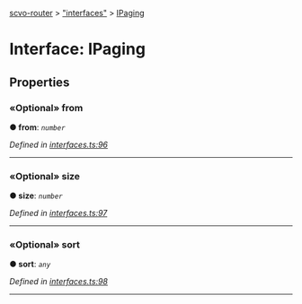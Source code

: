[scvo-router](../README.md) > ["interfaces"](../modules/_interfaces_.md) > [IPaging](../interfaces/_interfaces_.ipaging.md)



# Interface: IPaging


## Properties
<a id="from"></a>

### «Optional» from

**●  from**:  *`number`* 

*Defined in [interfaces.ts:96](https://github.com/scvodigital/scvo-router/blob/2a23180/src/interfaces.ts#L96)*





___

<a id="size"></a>

### «Optional» size

**●  size**:  *`number`* 

*Defined in [interfaces.ts:97](https://github.com/scvodigital/scvo-router/blob/2a23180/src/interfaces.ts#L97)*





___

<a id="sort"></a>

### «Optional» sort

**●  sort**:  *`any`* 

*Defined in [interfaces.ts:98](https://github.com/scvodigital/scvo-router/blob/2a23180/src/interfaces.ts#L98)*





___


